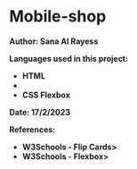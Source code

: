 # Mobile-shop
<html>
<h style:"color: #9f11f8"><b>Author: Sana Al Rayess</b></h>
<p><b>Languages used in this project:</b> <ul>
                                        <li><b>HTML</b><li>
                                        <li><b>CSS Flexbox</b></li>
                                        </ul></p> 
<p><b>Date: 17/2/2023</b></p>
<p><b> References:<b> <ul>
                <li> <a href:"https://www.w3schools.com/howto/howto_css_flip_card.asp">W3Schools - Flip Cards></a></li>
                <li> <a href:"https://www.w3schools.com/css/css3_flexbox.asp">W3Schools - Flexbox></a></li>
                </ul>
</html>
